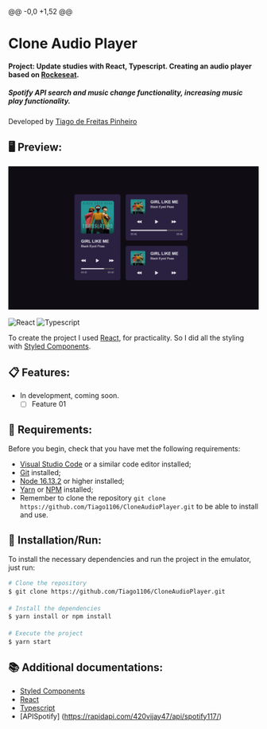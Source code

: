 @@ -0,0 +1,52 @@
# Clone Audio Player
#### Project: Update studies with React, Typescript. Creating an audio player based on [Rockeseat](https://www.figma.com/community/file/1195050524500542670).
##### Spotify API search and music change functionality, increasing music play functionality. 

Developed by [Tiago de Freitas Pinheiro](https://github.com/Tiago1106)

## 🖥️ Preview:

<img src="./src/Assets/Project.png"/>


![React](https://pt-br.reactjs.org/)
![Typescript](https://www.typescriptlang.org/)


To create the project I used [React](https://create-react-app.dev/docs/adding-typescript/), for practicality. So I did all the styling with [Styled Components](https://styled-components.com/).

## 📋 Features:

- In development, coming soon.
    - [ ] Feature 01

## 📌 Requirements:

Before you begin, check that you have met the following requirements:
* [Visual Studio Code](https://code.visualstudio.com/) or a similar code editor installed;
* [Git](https://git-scm.com) installed;
* [Node 16.13.2](https://nodejs.org/en/download/) or higher installed;
* [Yarn](https://yarnpkg.com/) or [NPM](https://nodejs.org/en/download/) installed;
* Remember to clone the repository `git clone https://github.com/Tiago1106/CloneAudioPlayer.git` to be able to install and use.

## 🚀 Installation/Run:

To install the necessary dependencies and run the project in the emulator, just run:

```bash
# Clone the repository
$ git clone https://github.com/Tiago1106/CloneAudioPlayer.git

# Install the dependencies
$ yarn install or npm install

# Execute the project
$ yarn start
```

## 📚 Additional documentations:

- [Styled Components](https://styled-components.com/)
- [React](https://pt-br.reactjs.org/)
- [Typescript](https://www.typescriptlang.org/)
- [APISpotify] (https://rapidapi.com/420vijay47/api/spotify117/)